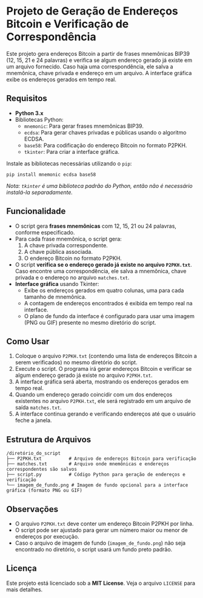 
# Projeto de Geração de Endereços Bitcoin e Verificação de Correspondência

Este projeto gera endereços Bitcoin a partir de frases mnemônicas BIP39 (12, 15, 21 e 24 palavras) e verifica se algum endereço gerado já existe em um arquivo fornecido. Caso haja uma correspondência, ele salva a mnemônica, chave privada e endereço em um arquivo. A interface gráfica exibe os endereços gerados em tempo real.

## Requisitos

- **Python 3.x**
- Bibliotecas Python:
  - `mnemonic`: Para gerar frases mnemônicas BIP39.
  - `ecdsa`: Para gerar chaves privadas e públicas usando o algoritmo ECDSA.
  - `base58`: Para codificação do endereço Bitcoin no formato P2PKH.
  - `tkinter`: Para criar a interface gráfica.
  
Instale as bibliotecas necessárias utilizando o `pip`:

```
pip install mnemonic ecdsa base58
```

*Nota: `tkinter` é uma biblioteca padrão do Python, então não é necessário instalá-la separadamente.*

## Funcionalidade

- O script gera **frases mnemônicas** com 12, 15, 21 ou 24 palavras, conforme especificado.
- Para cada frase mnemônica, o script gera:
  1. A chave privada correspondente.
  2. A chave pública associada.
  3. O endereço Bitcoin no formato P2PKH.
- O script **verifica se o endereço gerado já existe no arquivo `P2PKH.txt`**. Caso encontre uma correspondência, ele salva a mnemônica, chave privada e o endereço no arquivo `matches.txt`.
- **Interface gráfica** usando Tkinter:
  - Exibe os endereços gerados em quatro colunas, uma para cada tamanho de mnemônica.
  - A contagem de endereços encontrados é exibida em tempo real na interface.
  - O plano de fundo da interface é configurado para usar uma imagem (PNG ou GIF) presente no mesmo diretório do script.

## Como Usar

1. Coloque o arquivo `P2PKH.txt` (contendo uma lista de endereços Bitcoin a serem verificados) no mesmo diretório do script.
2. Execute o script. O programa irá gerar endereços Bitcoin e verificar se algum endereço gerado já existe no arquivo `P2PKH.txt`.
3. A interface gráfica será aberta, mostrando os endereços gerados em tempo real.
4. Quando um endereço gerado coincidir com um dos endereços existentes no arquivo `P2PKH.txt`, ele será registrado em um arquivo de saída `matches.txt`.
5. A interface continua gerando e verificando endereços até que o usuário feche a janela.

## Estrutura de Arquivos

```
/diretório_do_script
├── P2PKH.txt          # Arquivo de endereços Bitcoin para verificação
├── matches.txt        # Arquivo onde mnemônicas e endereços correspondentes são salvos
├── script.py          # Código Python para geração de endereços e verificação
└── imagem_de_fundo.png # Imagem de fundo opcional para a interface gráfica (formato PNG ou GIF)
```

## Observações

- O arquivo `P2PKH.txt` deve conter um endereço Bitcoin P2PKH por linha.
- O script pode ser ajustado para gerar um número maior ou menor de endereços por execução.
- Caso o arquivo de imagem de fundo (`imagem_de_fundo.png`) não seja encontrado no diretório, o script usará um fundo preto padrão.

## Licença

Este projeto está licenciado sob a **MIT License**. Veja o arquivo `LICENSE` para mais detalhes.
